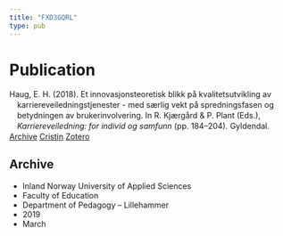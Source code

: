 ```yaml
---
title: "FXD3GQRL"
type: pub
---
```

<h1>Publication</h1>
<article id="csl-bib-container-FXD3GQRL" class="csl-bib-container">
  <div class="csl-bib-body" style="line-height: 1.35; padding-left: 1em; text-indent:-1em;">
  <div class="csl-entry">Haug, E. H. (2018). Et innovasjonsteoretisk blikk p&#xE5; kvalitetsutvikling av karriereveiledningstjenester - med s&#xE6;rlig vekt p&#xE5; spredningsfasen og betydningen av brukerinvolvering. In R. Kj&#xE6;rg&#xE5;rd &amp; P. Plant (Eds.), <i>Karriereveiledning: for individ og samfunn</i> (pp. 184&#x2013;204). Gyldendal.</div>
</div>
  <div class="csl-bib-buttons">
    <a href="#taxonomy-article-FXD3GQRL" class="csl-bib-button">Archive</a>
    <a href alt="Cristin URL" class="csl-bib-button">Cristin</a>
    <a href alt="Zotero URL" class="csl-bib-button">Zotero</a>
  </div>
  <div id="csl-bib-meta-container-FXD3GQRL"></div>
</article>
<div id="csl-bib-meta-FXD3GQRL" class="csl-bib-meta">
  <article id="taxonomy-article-FXD3GQRL" class="taxonomy-article">
    <h1>Archive</h1>
    <ul>
      <li>Inland Norway University of Applied Sciences</li>
      <li>Faculty of Education</li>
      <li>Department of Pedagogy – Lillehammer</li>
      <li>2019</li>
      <li>March</li>
    </ul>
  </article>
</div>
